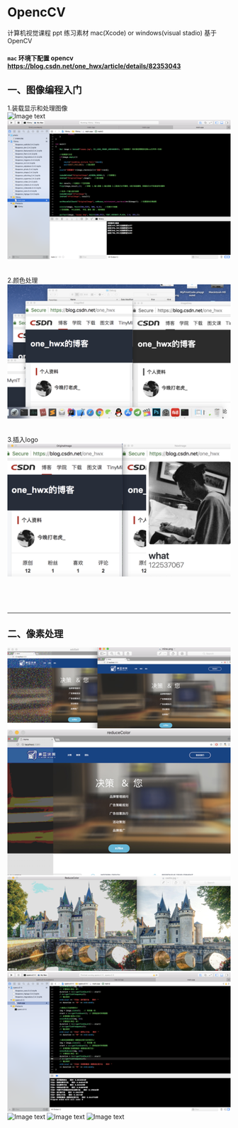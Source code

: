 # OpencCV

计算机视觉课程 ppt 练习素材 mac(Xcode) or windows(visual stadio) 基于OpenCV <br>

#### `mac` 环境下配置 opencv https://blog.csdn.net/one_hwx/article/details/82353043 <br>

## 一、图像编程入门<br>
1.装载显示和处理图像<br>![Image text](https://github.com/122537067/OpencCV/blob/master/MyCode/1Entry/photo/exeT.png)
![Image text](https://github.com/122537067/OpencCV/blob/master/MyCode/1Entry/photo/code.png)
<br><br><br>
2.颜色处理<br>
![Image text](https://github.com/122537067/OpencCV/blob/master/MyCode/1-2Entry/photo/1-2-1.png)
<br><br><br>
3.插入logo
![Image text](https://github.com/122537067/OpencCV/blob/master/MyCode/1-2Entry/photo/1-3-1.jpg)

<br><br><br>
***

## 二、像素处理<br>
![Image text](https://github.com/122537067/OpencCV/blob/master/MyCode/2OperatingPixel/image/2-2.png)
![Image text](https://github.com/122537067/OpencCV/blob/master/MyCode/2OperatingPixel/image/2-3.png)
![Image text](https://github.com/122537067/OpencCV/blob/master/MyCode/2OperatingPixel/image/2-4.png)
![Image text](https://github.com/122537067/OpencCV/blob/master/MyCode/2OperatingPixel/image/2-5.png)
![Image text](https://github.com/122537067/OpencCV/blob/master/MyCode/2OperatingPixel/image/2-6.png)
![Image text](https://github.com/122537067/OpencCV/blob/master/MyCode/2OperatingPixel/image/2-7.png)
![Image text](https://github.com/122537067/OpencCV/blob/master/MyCode/2OperatingPixel/image/2-8.png)

